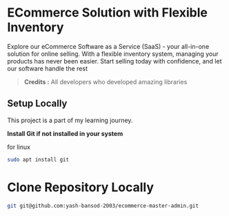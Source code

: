 # ECommerce Solution with Flexible Inventory

Explore our eCommerce Software as a Service (SaaS) - your all-in-one solution for online selling. With a flexible inventory system, managing your products has never been easier. Start selling today with confidence, and let our software handle the rest

> **Credits :**
> All developers who developed amazing libraries

## Setup Locally

This project is a part of my learning journey.

**Install Git if not installed in your system**

for linux

```sh
sudo apt install git
```

# Clone Repository Locally

```bash
git git@github.com:yash-bansod-2003/ecommerce-master-admin.git
```
